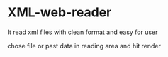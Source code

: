 # XML-web-reader
It read xml files with clean format and easy for user

chose file or past data in reading area and hit render
